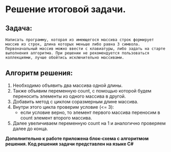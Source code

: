 # Решение итоговой задачи.

## Задача:

`Написать программу, которая из имеющегося массива строк формирует массив из строк, длина которых меньше либо равна 3 символа. Первоначальный массив можно ввести с клавиатуры, либо задать на старте выполнения алгоритма. При решении не рекомендуется пользоваться коллекциями, лучше обойтись исключительно массивами.`

## Алгоритм решения:

1. Необходимо объявить два массива одной длины.
2. Также объявим переменную count, с помощью которой будем переносить элементы из одного массива в другой.
3. Добавить метод с циклом соразмерным длине массива.
4. Внутри этого цикла проверим условие (<= 3):
    - если условие верно, то элемент первого массива переносим в count элемент второго массива.
5. Далее увеличиваем переменную count на 1 и аналогично проверяем далее до конца.


**Дополнительно к работе приложена блок-схема с алгоритмом решения. Код решения задачи представлен на языке С#**